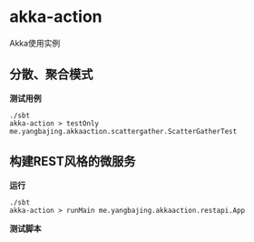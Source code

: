 # akka-action

Akka使用实例

## 分散、聚合模式

**测试用例**

```
./sbt
akka-action > testOnly me.yangbajing.akkaaction.scattergather.ScatterGatherTest
```
## 构建REST风格的微服务

**运行**

```
./sbt
akka-action > runMain me.yangbajing.akkaaction.restapi.App
```

**测试脚本**
